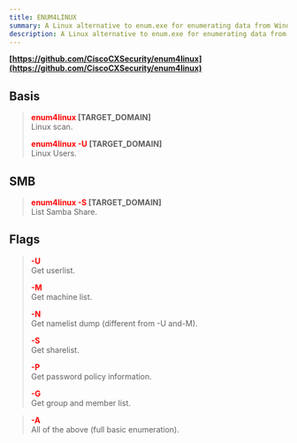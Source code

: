 ```yaml
---
title: ENUM4LINUX
summary: A Linux alternative to enum.exe for enumerating data from Windows and Samba hosts.
description: A Linux alternative to enum.exe for enumerating data from Windows and Samba hosts.
---
```


**[https://github.com/CiscoCXSecurity/enum4linux](https://github.com/CiscoCXSecurity/enum4linux)**

## Basis


 > 
 > **<font color=red>enum4linux</font> \[TARGET_DOMAIN\]**</br>
 > Linux scan.
 > 
 > **<font color=red>enum4linux -U</font> \[TARGET_DOMAIN\]**</br>
 > Linux Users.

## SMB


 > 
 > **<font color=red>enum4linux -S</font> \[TARGET_DOMAIN\]</br>**
 > List Samba Share.

## Flags


 > 
 > **<font color=red>-U</font>**</br>
 > Get userlist.
 > 
 > **<font color=red>-M</font>**</br>
 > Get machine list.
 > 
 > **<font color=red>-N</font>**</br>
 > Get namelist dump (different from -U and-M).
 > 
 > **<font color=red>-S</font>**</br>
 > Get sharelist.
 > 
 > **<font color=red>-P</font>**</br>
 > Get password policy information.
 > 
 > **<font color=red>-G</font>**</br>
 > Get group and member list.

 > 
 > **<font color=red>-A</font>**</br>
 > All of the above (full basic enumeration).
